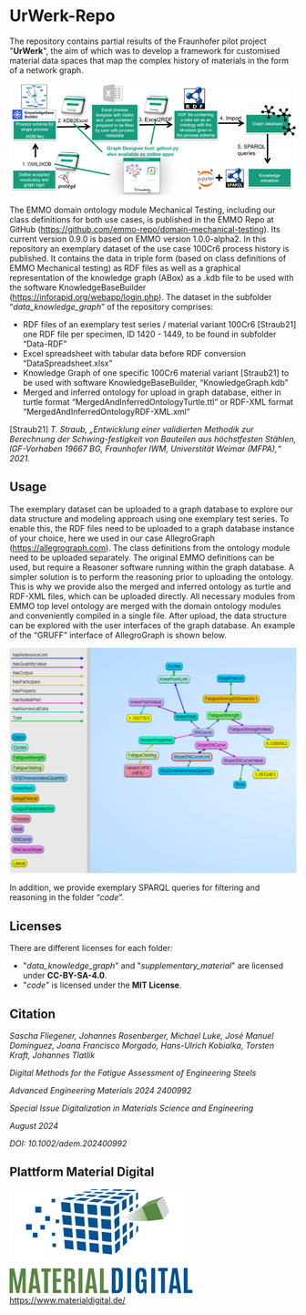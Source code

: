 # UrWerk-Repo
The repository contains partial results of the Fraunhofer pilot project "**UrWerk**", the aim of which was to develop a framework for customised material data spaces that map the complex history of materials in the form of a network graph. 

![Data mapping and integration workflow applied in the use case 100Cr6 process history by combination of several software tools, connected by the scripts of GDTool](https://github.com/johannesrosenberger/UrWerk-Repo/blob/main/supplementary_material/data_mapping_and_integration_workflow.png?raw=true)

The EMMO domain ontology module Mechanical Testing, including our class definitions for both use cases, is published in the EMMO Repo at GitHub (https://github.com/emmo-repo/domain-mechanical-testing). Its current version 0.9.0 is based on EMMO version 1.0.0-alpha2.
In this repository an exemplary dataset of the use case 100Cr6 process history is published. It contains the data in triple form (based on class definitions of EMMO Mechanical testing) as RDF files as well as a graphical representation of the knowledge graph (ABox) as a .kdb file to be used with the software KnowledgeBaseBuilder (https://inforapid.org/webapp/login.php). The dataset in the subfolder “*data_knowledge_graph*” of the repository comprises:
- RDF files of an exemplary test series / material variant 100Cr6 [Straub21] one RDF file per specimen, ID 1420 - 1449, to be found in subfolder “Data-RDF”
- Excel spreadsheet with tabular data before RDF conversion “DataSpreadsheet.xlsx”
- Knowledge Graph of one specific 100Cr6 material variant [Straub21] to be used with software KnowledgeBaseBuilder, “KnowledgeGraph.kdb”
- Merged and inferred ontology for upload in graph database, either in turtle format “MergedAndInferredOntologyTurtle.ttl” or RDF-XML format “MergedAndInferredOntologyRDF-XML.xml”

[Straub21] *T. Straub, „Entwicklung einer validierten Methodik zur Berechnung der Schwing-festigkeit von Bauteilen aus höchstfesten Stählen, IGF-Vorhaben 19667 BG, Fraunhofer IWM, Universtität Weimar (MFPA),“ 2021.*

## Usage
The exemplary dataset can be uploaded to a graph database to explore our data structure and modeling approach using one exemplary test series. To enable this, the RDF files need to be uploaded to a graph database instance of your choice, here we used in our case AllegroGraph (https://allegrograph.com). The class definitions from the ontology module need to be uploaded separately. The original EMMO definitions can be used, but require a Reasoner software running within the graph database. A simpler solution is to perform the reasoning prior to uploading the ontology. This is why we provide also the merged and inferred ontology as turtle and RDF-XML files, which can be uploaded directly. All necessary modules from EMMO top level ontology are merged with the domain ontology modules and conveniently compiled in a single file. After upload, the data structure can be explored with the user interfaces of the graph database. An example of the “GRUFF” interface of AllegroGraph is shown below. 

![GUI in AllegroGraph for our dataset](https://github.com/johannesrosenberger/UrWerk-Repo/blob/main/supplementary_material/GUI%20interface%20in%20allegrograph.png?raw=true)

In addition, we provide exemplary SPARQL queries for filtering and reasoning in the folder “*code*”.

## Licenses
There are different licenses for each folder: 
- "*data_knowledge_graph*" and "*supplementary_material*" are licensed under **CC-BY-SA-4.0**.
- "*code*" is licensed under the **MIT License**.

## Citation
*Sascha Fliegener, Johannes Rosenberger, Michael Luke, José Manuel Domínguez, Joana Francisco Morgado, Hans-Ulrich Kobialka, Torsten Kraft, Johannes Tlatlik*

*Digital Methods for the Fatigue Assessment of Engineering Steels*

*Advanced Engineering Materials 2024 2400992*

*Special Issue Digitalization in Materials Science and Engineering*

*August 2024*

*DOI: 10.1002/adem.202400992*

## Plattform Material Digital
![Logo_Material_Digital](https://raw.githubusercontent.com/johannesrosenberger/UrWerk-Repo/5ac81ea5eee91692d521fab6ad8ec5f9759e52dd/supplementary_material/Logo_MaterialDigital.svg)
https://www.materialdigital.de/
